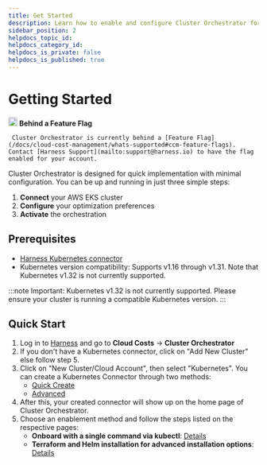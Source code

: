 ```yaml
---
title: Get Started
description: Learn how to enable and configure Cluster Orchestrator for your EKS clusters
sidebar_position: 2
helpdocs_topic_id: 
helpdocs_category_id: 
helpdocs_is_private: false
helpdocs_is_published: true
---
```

# Getting Started

<div style={{
   backgroundColor: '#fff3cd',
   border: '1px solid #ffeaa7',
   borderRadius: '8px',
   padding: '16px',
   margin: '20px 0'
 }}>
   <p style={{margin: 0}}>
     <img src="/img/icon_ff.svg" alt="Feature Flag" width="18" style={{marginRight: '0.4rem', verticalAlign: 'middle'}}/> <strong>Behind a Feature Flag</strong>
     
     Cluster Orchestrator is currently behind a [Feature Flag](/docs/cloud-cost-management/whats-supported#ccm-feature-flags). Contact [Harness Support](mailto:support@harness.io) to have the flag enabled for your account.
   </p>
 </div>

Cluster Orchestrator is designed for quick implementation with minimal configuration. You can be up and running in just three simple steps:

1. **Connect** your AWS EKS cluster
2. **Configure** your optimization preferences
3. **Activate** the orchestration

## Prerequisites

- [Harness Kubernetes connector](/docs/platform/connectors/cloud-providers/add-a-kubernetes-cluster-connector)
- Kubernetes version compatibility: Supports v1.16 through v1.31. Note that Kubernetes v1.32 is not currently supported.

:::note
Important: Kubernetes v1.32 is not currently supported. Please ensure your cluster is running a compatible Kubernetes version.
:::

## Quick Start

1. Log in to [Harness](https://app.harness.io) and go to **Cloud Costs** → **Cluster Orchestrator**
2. If you don't have a Kubernetes connector, click on "Add New Cluster" else follow step 5.
3. Click on "New Cluster/Cloud Account", then select "Kubernetes". You can create a Kubernetes Connector through two methods:
   - [Quick Create](/docs/cloud-cost-management/get-started/onboarding-guide/use-quick-create-k8s)
   - [Advanced](/docs/cloud-cost-management/get-started/onboarding-guide/set-up-cost-visibility-for-kubernetes)
4. After this, your created connector will show up on the home page of Cluster Orchestrator.
5. Choose an enablement method and follow the steps listed on the respective pages:
   - **Onboard with a single command via kubectl**: [Details](/docs/cloud-cost-management/use-ccm-cost-optimization/cluster-orchestrator/setting-up-co#installation-via-kubectl)
   - **Terraform and Helm installation for advanced installation options**: [Details](/docs/cloud-cost-management/use-ccm-cost-optimization/cluster-orchestrator/setting-up-co#helm-based-installation)
